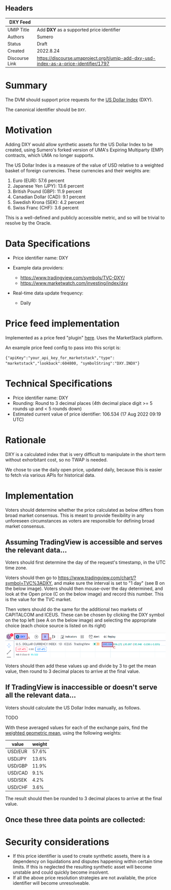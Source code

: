 ## Headers

| DXY Feed            |                                                      |
| ------------------- | ---------------------------------------------------- |
| UMIP Title          | Add **DXY** as a supported price identifier |
| Authors             | Sumero                                             |
| Status              | Draft                                            |
| Created             | 2022.8.24    |
| Discourse Link      | https://discourse.umaproject.org/t/umip-add-dxy-usd-index-as-a-price-identifier/1797            |

# Summary

The DVM should support price requests for the [US Dollar Index](https://en.wikipedia.org/wiki/U.S._Dollar_Index) (DXY).

The canonical identifier should be `DXY`.

# Motivation

Adding DXY would allow synthetic assets for the US Dollar Index to be created, using Sumero's forked version of UMA's Expiring Multiparty (EMP) contracts, which UMA no longer supports.

The US Dollar Index is a measure of the value of USD relative to a weighted basket of foreign currencies. These currencies and their weights are:

1. Euro (EUR): 57.6 percent
2. Japanese Yen (JPY): 13.6 percent
3. British Pound (GBP): 11.9 percent
4. Canadian Dollar (CAD): 9.1 percent
5. Swedish Krona (SEK): 4.2 percent
6. Swiss Franc (CHF): 3.6 percent

This is a well-defined and publicly accessible metric, and so will be trivial to resolve by the Oracle.

# Data Specifications

- Price identifier name: DXY

- Example data providers:
    - https://www.tradingview.com/symbols/TVC-DXY/
    - https://www.marketwatch.com/investing/index/dxy

- Real-time data update frequency:
    - Daily

# Price feed implementation

Implemented as a price feed "plugin" [here](https://github.com/Signo-App/uma-protocol/blob/new-price-feed/packages/financial-templates-lib/src/price-feed/MarketStackPriceFeed.ts). Uses the MarketStack platform.

An example price feed config to pass into this script is:

`{"apiKey":"your_api_key_for_marketstack","type": "marketstack","lookback":604800, "symbolString":"DXY.INDX"}`

# Technical Specifications

- Price identifier name: DXY
- Rounding: Round to 3 decimal places (4th decimal place digit >= 5 rounds up and < 5 rounds down)
- Estimated current value of price identifier: 106.534 (17 Aug 2022 09:19 UTC)

# Rationale

DXY is a calculated index that is very difficult to manipulate in the short term without exhorbitant cost, so no TWAP is needed.

We chose to use the daily open price, updated daily, because this is easier to fetch via various APIs for historical data.

# Implementation

Voters should determine whether the price calculated as below differs from broad market consensus. This is meant to provide flexibility in any unforeseen circumstances as voters are responsible for defining broad market consensus.

## Assuming TradingView is accessible and serves the relevant data...

Voters should first determine the day of the request's timestamp, in the UTC time zone.

Voters should then go to https://www.tradingview.com/chart/?symbol=TVC%3ADXY, and make sure the interval is set to "1 day" (see B on the below image). Voters should then mouse-over the day determined, and look at the Open price (C on the below image) and record this number. This is the value for the TVC market.

Then voters should do the same for the additional two markets of CAPITALCOM and ICEUS. These can be chosen by clicking the DXY symbol on the top left (see A on the below image) and selecting the appropriate choice (each choice source is listed on its right)

![tradingview ux](images/tradingview-ux.png)

Voters should then add these values up and divide by 3 to get the mean value, then round to 3 decimal places to arrive at the final value.

## If TradingView is inaccessible or doesn't serve all the relevant data...

Voters should calculate the US Dollar Index manually, as follows.

TODO

With these averaged values for each of the exchange pairs, find the [weighted geometric mean](https://en.wikipedia.org/wiki/Weighted_geometric_mean), using the following weights:

| value | weight |
|-|-|
| USD/EUR | 57.6% |
| USD/JPY | 13.6% |
| USD/GBP | 11.9% |
| USD/CAD | 9.1% |
| USD/SEK | 4.2% |
| USD/CHF | 3.6% |

The result should then be rounded to 3 decimal places to arrive at the final value.

## Once these three data points are collected:

# Security considerations

* If this price identifier is used to create synthetic assets, there is a dependency on liquidations and disputes happening within certain time limits. If this is neglected the resulting synthetic asset will become unstable and could quickly become insolvent.
* If all the above price resolution strategies are not available, the price identifier will become unresolveable.